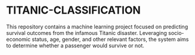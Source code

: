 # TITANIC-CLASSIFICATION
This repository contains a machine learning project focused on predicting survival outcomes from the infamous Titanic disaster. Leveraging socio-economic status, age, gender, and other relevant factors, the system aims to determine whether a passenger would survive or not. 
